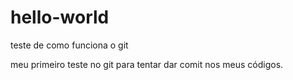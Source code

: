 # hello-world
teste de como funciona o git

meu primeiro teste no git para tentar dar comit nos meus códigos.

